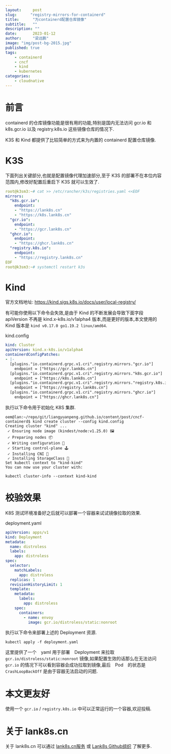 ```yaml
---
layout:     post 
slug:      "registry-mirrors-for-containerd"
title:      "为containerd配置仓库镜像"
subtitle:   ""
description: ""
date:       2023-01-12
author:     "梁远鹏"
image: "img/post-bg-2015.jpg"
published: true
tags:
    - containerd 
    - cncf
    - kind
    - kubernetes
categories: 
    - cloudnative
---
```


# 前言    

containerd 的仓库镜像功能是很有用的功能,特别是国内无法访问 gcr.io 和 k8s.gcr.io 以及 registry.k8s.io 这些镜像仓库的情况下.

K3S 和 Kind 都提供了比较简单的方式来为内置的 containerd 配置仓库镜像.

# K3S   

下面列出关键部分,也就是配置镜像代理加速部分,至于 K3S 的部署不在本位内容范围内,修改好配置后重启下 K3S 就可以生效了.

```yaml
root@k3sm3:~# cat >> /etc/rancher/k3s/registries.yaml <<EOF
mirrors:
  "k8s.gcr.io":
    endpoint:
    - "https://lank8s.cn"
    - "https://k8s.lank8s.cn"
  "gcr.io":
    endpoint:
    - "https://gcr.lank8s.cn"
  "ghcr.io":
    endpoint:
    - "https://ghcr.lank8s.cn"
  "registry.k8s.io":
    endpoint:
    - "https://registry.lank8s.cn"
EOF
root@k3sm3:~# systemctl restart k3s
```

# Kind  

官方文档地址: https://kind.sigs.k8s.io/docs/user/local-registry/

有可能你使用以下命令会失效,是由于 Kind 的不断发展会导致下面字段 apiVersion 不再是 kind.x-k8s.io/v1alpha4 版本,而是更好的版本,本文使用的 Kind 版本是 `kind v0.17.0 go1.19.2 linux/amd64`.

kind.config 
```yaml
kind: Cluster
apiVersion: kind.x-k8s.io/v1alpha4
containerdConfigPatches:
- |-
  [plugins."io.containerd.grpc.v1.cri".registry.mirrors."gcr.io"]
    endpoint = ["https://gcr.lank8s.cn"]
  [plugins."io.containerd.grpc.v1.cri".registry.mirrors."k8s.gcr.io"]
    endpoint = ["https://k8s.lank8s.cn"]
  [plugins."io.containerd.grpc.v1.cri".registry.mirrors."registry.k8s.io"]
    endpoint = ["https://registry.lank8s.cn"]
  [plugins."io.containerd.grpc.v1.cri".registry.mirrors."ghcr.io"]
    endpoint = ["https://ghcr.lank8s.cn"]
```

执行以下命令用于初始化 K8S 集群.

```shell
oem@lan:~/repo/git/liangyuanpeng.github.io/content/post/cncf-containerd$ kind create cluster --config kind.config 
Creating cluster "kind" ...
 ✓ Ensuring node image (kindest/node:v1.25.0) 🖼 
 ✓ Preparing nodes 📦  
 ✓ Writing configuration 📜 
 ✓ Starting control-plane 🕹️ 
 ✓ Installing CNI 🔌 
 ✓ Installing StorageClass 💾 
Set kubectl context to "kind-kind"
You can now use your cluster with:

kubectl cluster-info --context kind-kind
```  

# 校验效果

K8S 测试环境准备好之后就可以部署一个容器来试试镜像拉取的效果.

deployment.yaml
```yaml
apiVersion: apps/v1
kind: Deployment
metadata:
  name: distroless
  labels:
    app: distroless
spec:
  selector:
    matchLabels:
      app: distroless
  replicas: 1
  revisionHistoryLimit: 1
  template:
    metadata:
      labels:
        app: distroless
    spec:
      containers:
        - name: envoy
          image: gcr.io/distroless/static:nonroot
```

执行以下命令来部署上述的 Deployment 资源.
```shell
kubectl apply -f deployment.yaml
```

这里提供了一个　yaml 用于部署　Deployment 来拉取 `gcr.io/distroless/static:nonroot` 镜像,如果配置生效的话那么在无法访问　`gcr.io` 的情况下可以看到容器会成功拉取到镜像,最后　Pod　的状态是 `CrashLoopBackOff` 是由于容器无法启动的问题.

# 本文更友好

使用一个 `gcr.io` / `registry.k8s.io` 中可以正常运行的一个容器,欢迎投稿.

# 关于 lank8s.cn

关于 lank8s.cn 可以通过 [lank8s.cn服务](https://liangyuanpeng.com/post/cncf-kubernetes/service-lank8s.cn/) 或 [Lank8s Github组织](https://github.com/lank8s) 了解更多.


